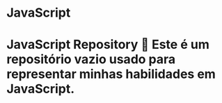 # JavaScript
# JavaScript Repository 🚀  Este é um repositório vazio usado para representar minhas habilidades em JavaScript.
